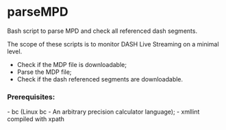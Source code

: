 # parseMPD
Bash script to parse MPD and check all referenced dash segments.

The scope of these scripts is to monitor DASH Live Streaming on a minimal level.
 - Check if the MDP file is downloadable;
 - Parse the MDP file;
 - Check if the dash referenced segments are downloadable.
 
 <h3>Prerequisites:</h3>
 - bc (Linux bc - An arbitrary precision calculator language);
 - xmllint compiled with xpath
 
